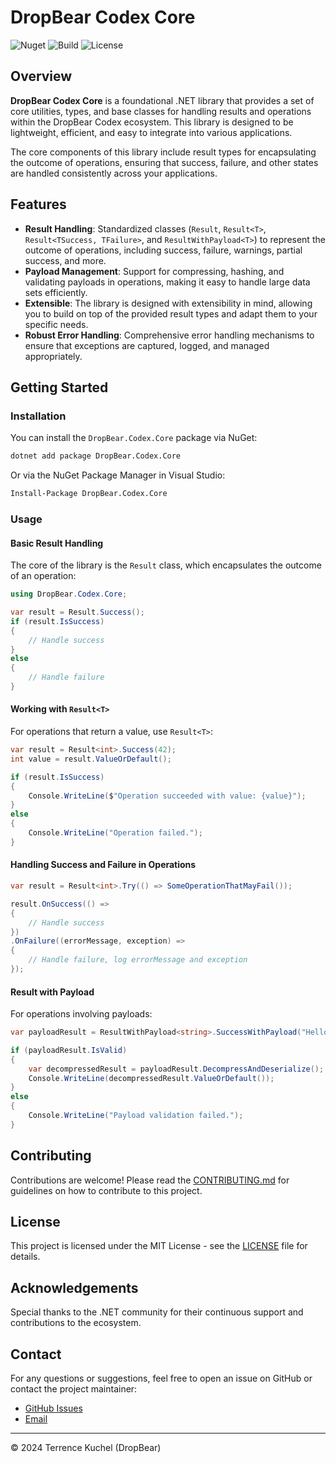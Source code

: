 # DropBear Codex Core

![Nuget](https://img.shields.io/nuget/v/DropBear.Codex.Core?style=flat-square)
![Build](https://img.shields.io/github/actions/workflow/status/tkuchel/DropBear.Codex/core.yml?branch=main&style=flat-square)
![License](https://img.shields.io/github/license/tkuchel/DropBear.Codex?style=flat-square)

## Overview

**DropBear Codex Core** is a foundational .NET library that provides a set of core utilities, types, and base classes for handling results and operations within the DropBear Codex ecosystem. This library is designed to be lightweight, efficient, and easy to integrate into various applications.

The core components of this library include result types for encapsulating the outcome of operations, ensuring that success, failure, and other states are handled consistently across your applications.

## Features

- **Result Handling**: Standardized classes (`Result`, `Result<T>`, `Result<TSuccess, TFailure>`, and `ResultWithPayload<T>`) to represent the outcome of operations, including success, failure, warnings, partial success, and more.
- **Payload Management**: Support for compressing, hashing, and validating payloads in operations, making it easy to handle large data sets efficiently.
- **Extensible**: The library is designed with extensibility in mind, allowing you to build on top of the provided result types and adapt them to your specific needs.
- **Robust Error Handling**: Comprehensive error handling mechanisms to ensure that exceptions are captured, logged, and managed appropriately.

## Getting Started

### Installation

You can install the `DropBear.Codex.Core` package via NuGet:

```sh
dotnet add package DropBear.Codex.Core
```

Or via the NuGet Package Manager in Visual Studio:

```sh
Install-Package DropBear.Codex.Core
```

### Usage

#### Basic Result Handling

The core of the library is the `Result` class, which encapsulates the outcome of an operation:

```csharp
using DropBear.Codex.Core;

var result = Result.Success();
if (result.IsSuccess)
{
    // Handle success
}
else
{
    // Handle failure
}
```

#### Working with `Result<T>`

For operations that return a value, use `Result<T>`:

```csharp
var result = Result<int>.Success(42);
int value = result.ValueOrDefault();

if (result.IsSuccess)
{
    Console.WriteLine($"Operation succeeded with value: {value}");
}
else
{
    Console.WriteLine("Operation failed.");
}
```

#### Handling Success and Failure in Operations

```csharp
var result = Result<int>.Try(() => SomeOperationThatMayFail());

result.OnSuccess(() =>
{
    // Handle success
})
.OnFailure((errorMessage, exception) =>
{
    // Handle failure, log errorMessage and exception
});
```

#### Result with Payload

For operations involving payloads:

```csharp
var payloadResult = ResultWithPayload<string>.SuccessWithPayload("Hello, World!");

if (payloadResult.IsValid)
{
    var decompressedResult = payloadResult.DecompressAndDeserialize();
    Console.WriteLine(decompressedResult.ValueOrDefault());
}
else
{
    Console.WriteLine("Payload validation failed.");
}
```

## Contributing

Contributions are welcome! Please read the [CONTRIBUTING.md](https://github.com/tkuchel/DropBear.Codex/blob/main/CONTRIBUTING.md) for guidelines on how to contribute to this project.

## License

This project is licensed under the MIT License - see the [LICENSE](https://github.com/tkuchel/DropBear.Codex/blob/main/LICENSE) file for details.

## Acknowledgements

Special thanks to the .NET community for their continuous support and contributions to the ecosystem.

## Contact

For any questions or suggestions, feel free to open an issue on GitHub or contact the project maintainer:

- [GitHub Issues](https://github.com/tkuchel/DropBear.Codex/issues)
- [Email](mailto:your.emailexample.com)

---

© 2024 Terrence Kuchel (DropBear)
